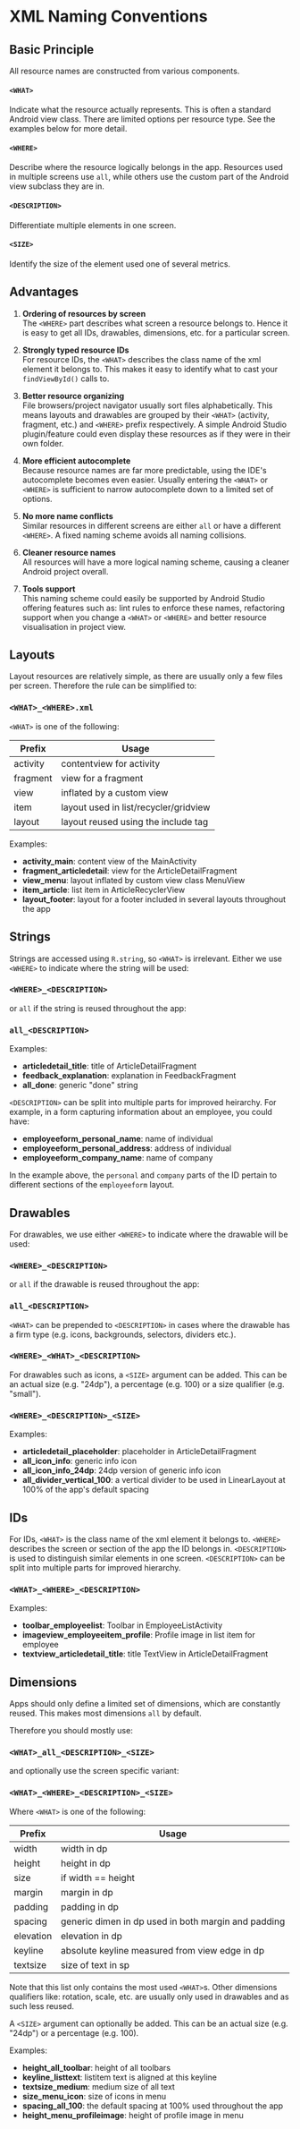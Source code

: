 XML Naming Conventions
======================

Basic Principle
---------------
All resource names are constructed from various components.

#### `<WHAT>`
Indicate what the resource actually represents. This is often a standard Android view class. There are
limited options per resource type. See the examples below for more detail.

#### `<WHERE>`
Describe where the resource logically belongs in the app. Resources used in multiple screens use `all`, 
while others use the custom part of the Android view subclass they are in.

#### `<DESCRIPTION>`
Differentiate multiple elements in one screen.

#### `<SIZE>`
Identify the size of the element used one of several metrics.

Advantages
----------

1.  **Ordering of resources by screen**    
	The `<WHERE>` part describes what screen a resource belongs to. Hence it is easy to get all IDs, drawables, 
	dimensions, etc. for a particular screen.

2.  **Strongly typed resource IDs**    
	For resource IDs, the `<WHAT>` describes the class name of the xml element it belongs to. This makes it
	easy to identify what to cast your `findViewById()` calls to.

3.  **Better resource organizing**    
	File browsers/project navigator usually sort files alphabetically. This means layouts and drawables 
	are grouped by their `<WHAT>` (activity, fragment, etc.) and `<WHERE>` prefix respectively. A simple Android 
	Studio plugin/feature could even display these resources as if they were in their own folder.

4.  **More efficient autocomplete**    
	Because resource names are far more predictable, using the IDE's autocomplete becomes even easier. 
	Usually entering the `<WHAT>` or `<WHERE>` is sufficient to narrow autocomplete down to a limited set of 
	options.

5.  **No more name conflicts**    
	Similar resources in different screens are either `all` or have a different `<WHERE>`. A fixed naming 
	scheme avoids all naming collisions.

6.  **Cleaner resource names**    
	All resources will have a more logical naming scheme, causing a cleaner Android project overall.

7.  **Tools support**    
	This naming scheme could easily be supported by Android Studio offering features such as: lint rules to 
	enforce these names, refactoring support when you change a `<WHAT>` or `<WHERE>` and better resource 
	visualisation in project view.


Layouts
-------
Layout resources are relatively simple, as there are usually only a few files per screen. Therefore the 
rule can be simplified to:

### `<WHAT>_<WHERE>.xml`

`<WHAT>` is one of the following:

|  Prefix    | Usage
|  ----------| ---------------------------------------
|  activity  | contentview for activity
|  fragment  | view for a fragment
|  view      | inflated by a custom view
|  item      | layout used in list/recycler/gridview
|  layout    | layout reused using the include tag

Examples:

-  **activity\_main**: content view of the MainActivity
-  **fragment\_articledetail**: view for the ArticleDetailFragment
-  **view\_menu**: layout inflated by custom view class MenuView
-  **item\_article**: list item in ArticleRecyclerView
-  **layout\_footer**: layout for a footer included in several layouts throughout the app


Strings
-------
Strings are accessed using `R.string`, so `<WHAT>` is irrelevant. Either we use `<WHERE>` to indicate 
where the string will be used:

### `<WHERE>_<DESCRIPTION>`

or `all` if the string is reused throughout the app:

### `all_<DESCRIPTION>`

Examples:

-  **articledetail\_title**: title of ArticleDetailFragment
-  **feedback\_explanation**: explanation in FeedbackFragment
-  **all\_done**: generic "done" string

`<DESCRIPTION>` can be split into multiple parts for improved heirarchy. For example, in a form capturing
information about an employee, you could have: 

-  **employeeform\_personal\_name**: name of individual 
-  **employeeform\_personal\_address**: address of individual
-  **employeeform\_company\_name**: name of company

In the example above, the `personal` and `company` parts of the ID pertain to different sections of 
the `employeeform` layout.

Drawables
---------
For drawables, we use either `<WHERE>` to indicate where the drawable will be used:

### `<WHERE>_<DESCRIPTION>`

or `all` if the drawable is reused throughout the app:

### `all_<DESCRIPTION>`

`<WHAT>` can be prepended to `<DESCRIPTION>` in cases where the drawable has a firm type (e.g. icons,
backgrounds, selectors, dividers etc.).

### `<WHERE>_<WHAT>_<DESCRIPTION>`

For drawables such as icons, a `<SIZE>` argument can be added. This can be an actual size (e.g. "24dp"), a
percentage (e.g. 100) or a size qualifier (e.g. "small").

### `<WHERE>_<DESCRIPTION>_<SIZE>`

Examples:

-  **articledetail\_placeholder**: placeholder in ArticleDetailFragment
-  **all\_icon\_info**: generic info icon
-  **all\_icon\_info\_24dp**: 24dp version of generic info icon
-  **all\_divider\_vertical\_100**: a vertical divider to be used in LinearLayout at 100% of the app's 
                                    default spacing


IDs
---
For IDs, `<WHAT>` is the class name of the xml element it belongs to. `<WHERE>` describes the screen or 
section of the app the ID belongs in. `<DESCRIPTION>` is used to distinguish similar elements in one screen. 
`<DESCRIPTION>` can be split into multiple parts for improved hierarchy.

### `<WHAT>_<WHERE>_<DESCRIPTION>`

Examples:

-  **toolbar_employeelist**: Toolbar in EmployeeListActivity
-  **imageview\_employeeitem\_profile**: Profile image in list item for employee
-  **textview\_articledetail\_title**: title TextView in ArticleDetailFragment


Dimensions
----------
Apps should only define a limited set of dimensions, which are constantly reused. This makes most 
dimensions `all` by default.

Therefore you should mostly use:

### `<WHAT>_all_<DESCRIPTION>_<SIZE>`

and optionally use the screen specific variant:

### `<WHAT>_<WHERE>_<DESCRIPTION>_<SIZE>`

Where `<WHAT>` is one of the following:

|  Prefix     | Usage
|  -----------| ------------------------------------------------
|  width      | width in dp
|  height     | height in dp
|  size       | if width == height
|  margin     | margin in dp
|  padding    | padding in dp
|  spacing    | generic dimen in dp used in both margin and padding
|  elevation  | elevation in dp
|  keyline    | absolute keyline measured from view edge in dp
|  textsize   | size of text in sp

Note that this list only contains the most used `<WHAT>`s. Other dimensions qualifiers like: rotation, 
scale, etc. are usually only used in drawables and as such less reused.

A `<SIZE>` argument can optionally be added. This can be an actual size (e.g. "24dp") or a percentage 
(e.g. 100).

Examples:

-  **height\_all\_toolbar**: height of all toolbars
-  **keyline\_listtext**: listitem text is aligned at this keyline
-  **textsize\_medium**: medium size of all text
-  **size\_menu\_icon**: size of icons in menu
-  **spacing\_all_100**: the default spacing at 100% used throughout the app
-  **height\_menu\_profileimage**: height of profile image in menu

